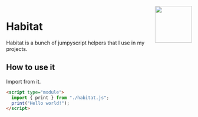 <img align="right" height="100" src="http://img.todepond.com/IMG/Habitat@0.25x.png">

# Habitat

Habitat is a bunch of jumpyscript helpers that I use in my projects.

## How to use it

Import from it.

```html
<script type="module">
  import { print } from "./habitat.js";
  print("Hello world!");
</script>
```
